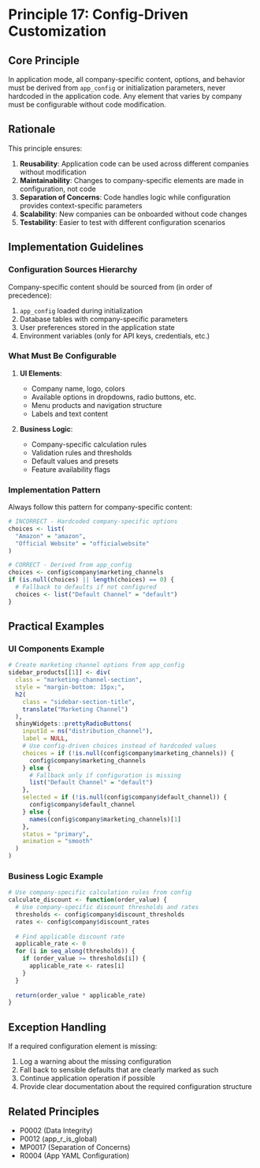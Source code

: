 # Principle 17: Config-Driven Customization

## Core Principle
In application mode, all company-specific content, options, and behavior must be derived from `app_config` or initialization parameters, never hardcoded in the application code. Any element that varies by company must be configurable without code modification.

## Rationale
This principle ensures:

1. **Reusability**: Application code can be used across different companies without modification
2. **Maintainability**: Changes to company-specific elements are made in configuration, not code
3. **Separation of Concerns**: Code handles logic while configuration provides context-specific parameters
4. **Scalability**: New companies can be onboarded without code changes
5. **Testability**: Easier to test with different configuration scenarios

## Implementation Guidelines

### Configuration Sources Hierarchy
Company-specific content should be sourced from (in order of precedence):
1. `app_config` loaded during initialization
2. Database tables with company-specific parameters
3. User preferences stored in the application state
4. Environment variables (only for API keys, credentials, etc.)

### What Must Be Configurable
1. **UI Elements**:
   - Company name, logo, colors
   - Available options in dropdowns, radio buttons, etc.
   - Menu products and navigation structure
   - Labels and text content

2. **Business Logic**:
   - Company-specific calculation rules
   - Validation rules and thresholds
   - Default values and presets
   - Feature availability flags

### Implementation Pattern
Always follow this pattern for company-specific content:

```r
# INCORRECT - Hardcoded company-specific options
choices <- list(
  "Amazon" = "amazon",
  "Official Website" = "officialwebsite"
)

# CORRECT - Derived from app_config
choices <- config$company$marketing_channels
if (is.null(choices) || length(choices) == 0) {
  # Fallback to defaults if not configured
  choices <- list("Default Channel" = "default")
}
```

## Practical Examples

### UI Components Example
```r
# Create marketing channel options from app_config
sidebar_products[[1]] <- div(
  class = "marketing-channel-section",
  style = "margin-bottom: 15px;",
  h2(
    class = "sidebar-section-title",
    translate("Marketing Channel")
  ),
  shinyWidgets::prettyRadioButtons(
    inputId = ns("distribution_channel"),
    label = NULL,
    # Use config-driven choices instead of hardcoded values
    choices = if (!is.null(config$company$marketing_channels)) {
      config$company$marketing_channels
    } else {
      # Fallback only if configuration is missing
      list("Default Channel" = "default")
    },
    selected = if (!is.null(config$company$default_channel)) {
      config$company$default_channel
    } else {
      names(config$company$marketing_channels)[1]
    },
    status = "primary",
    animation = "smooth"
  )
)
```

### Business Logic Example
```r
# Use company-specific calculation rules from config
calculate_discount <- function(order_value) {
  # Use company-specific discount thresholds and rates
  thresholds <- config$company$discount_thresholds
  rates <- config$company$discount_rates
  
  # Find applicable discount rate
  applicable_rate <- 0
  for (i in seq_along(thresholds)) {
    if (order_value >= thresholds[i]) {
      applicable_rate <- rates[i]
    }
  }
  
  return(order_value * applicable_rate)
}
```

## Exception Handling
If a required configuration element is missing:
1. Log a warning about the missing configuration
2. Fall back to sensible defaults that are clearly marked as such
3. Continue application operation if possible
4. Provide clear documentation about the required configuration structure

## Related Principles
- P0002 (Data Integrity)
- P0012 (app_r_is_global)
- MP0017 (Separation of Concerns)
- R0004 (App YAML Configuration)
